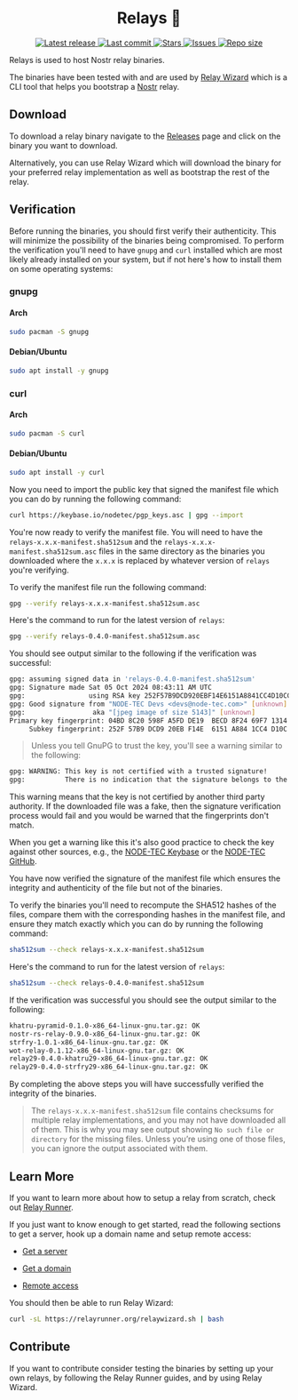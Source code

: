 <div align="center"><p>
    <h1>Relays 📡</h1>
    <a href="https://github.com/nodetec/relays/releases/latest">
      <img alt="Latest release" src="https://img.shields.io/github/v/release/nodetec/relays?style=for-the-badge&logo=starship&color=C9CBFF&logoColor=D9E0EE&labelColor=302D41" />
    </a>
    <a href="https://github.com/nodetec/relays/pulse">
      <img alt="Last commit" src="https://img.shields.io/github/last-commit/nodetec/relays?style=for-the-badge&logo=starship&color=8bd5ca&logoColor=D9E0EE&labelColor=302D41"/>
    </a>
    <a href="https://github.com/nodetec/relays/stargazers">
      <img alt="Stars" src="https://img.shields.io/github/stars/nodetec/relays?style=for-the-badge&logo=starship&color=c69ff5&logoColor=D9E0EE&labelColor=302D41" />
    </a>
    <a href="https://github.com/nodetec/relays/issues">
      <img alt="Issues" src="https://img.shields.io/github/issues/nodetec/relays?style=for-the-badge&logo=bilibili&color=F5E0DC&logoColor=D9E0EE&labelColor=302D41" />
    </a>
    <a href="https://github.com/nodetec/relays">
      <img alt="Repo size" src="https://img.shields.io/github/repo-size/nodetec/relays?color=%23DDB6F2&label=SIZE&logo=codesandbox&style=for-the-badge&logoColor=D9E0EE&labelColor=302D41" />
    </a>
</div>

Relays is used to host Nostr relay binaries.

The binaries have been tested with and are used by [Relay Wizard](https://github.com/nodetec/relaywizard "Relay Wizard") which is a CLI tool that helps you bootstrap a [Nostr](https://nostr.com/ "Nostr") relay.

## Download

To download a relay binary navigate to the [Releases](https://github.com/nodetec/relays/releases "Releases") page and click on the binary you want to download.

Alternatively, you can use Relay Wizard which will download the binary for your preferred relay implementation as well as bootstrap the rest of the relay.

## Verification

Before running the binaries, you should first verify their authenticity. This will minimize the possibility of the binaries being compromised. To perform the verification you'll need to have `gnupg` and `curl` installed which are most likely already installed on your system, but if not here's how to install them on some operating systems:

### gnupg

#### Arch

```bash
sudo pacman -S gnupg
```

#### Debian/Ubuntu

```bash
sudo apt install -y gnupg
```

### curl

#### Arch

```bash
sudo pacman -S curl
```

#### Debian/Ubuntu

```bash
sudo apt install -y curl
```

Now you need to import the public key that signed the manifest file which you can do by running the following command:

```bash
curl https://keybase.io/nodetec/pgp_keys.asc | gpg --import
```

You're now ready to verify the manifest file. You will need to have the `relays-x.x.x-manifest.sha512sum` and the `relays-x.x.x-manifest.sha512sum.asc` files in the same directory as the binaries you downloaded where the `x.x.x` is replaced by whatever version of `relays` you're verifying.

To verify the manifest file run the following command:

```bash
gpg --verify relays-x.x.x-manifest.sha512sum.asc
```

Here's the command to run for the latest version of `relays`:

```bash
gpg --verify relays-0.4.0-manifest.sha512sum.asc
```

You should see output similar to the following if the verification was successful:

```bash
gpg: assuming signed data in 'relays-0.4.0-manifest.sha512sum'
gpg: Signature made Sat 05 Oct 2024 08:43:11 AM UTC
gpg:                using RSA key 252F57B9DCD920EBF14E6151A8841CC4D10CC288
gpg: Good signature from "NODE-TEC Devs <devs@node-tec.com>" [unknown]
gpg:                 aka "[jpeg image of size 5143]" [unknown]
Primary key fingerprint: 04BD 8C20 598F A5FD DE19  BECD 8F24 69F7 1314 FAD7
     Subkey fingerprint: 252F 57B9 DCD9 20EB F14E  6151 A884 1CC4 D10C C288
```

> Unless you tell GnuPG to trust the key, you'll see a warning similar to the following:

```bash
gpg: WARNING: This key is not certified with a trusted signature!
gpg:          There is no indication that the signature belongs to the owner.
```

This warning means that the key is not certified by another third party authority. If the downloaded file was a fake, then the signature verification process would fail and you would be warned that the fingerprints don't match.

When you get a warning like this it's also good practice to check the key against other sources, e.g., the [NODE-TEC Keybase](https://keybase.io/nodetec "NODE-TEC Keybase") or the [NODE-TEC GitHub](https://github.com/nodetec "NODE-TEC GitHub").

You have now verified the signature of the manifest file which ensures the integrity and authenticity of the file but not of the binaries.

To verify the binaries you'll need to recompute the SHA512 hashes of the files, compare them with the corresponding hashes in the manifest file, and ensure they match exactly which you can do by running the following command:

```bash
sha512sum --check relays-x.x.x-manifest.sha512sum
```

Here's the command to run for the latest version of `relays`:

```bash
sha512sum --check relays-0.4.0-manifest.sha512sum
```

If the verification was successful you should see the output similar to the following:

```bash
khatru-pyramid-0.1.0-x86_64-linux-gnu.tar.gz: OK
nostr-rs-relay-0.9.0-x86_64-linux-gnu.tar.gz: OK
strfry-1.0.1-x86_64-linux-gnu.tar.gz: OK
wot-relay-0.1.12-x86_64-linux-gnu.tar.gz: OK
relay29-0.4.0-khatru29-x86_64-linux-gnu.tar.gz: OK
relay29-0.4.0-strfry29-x86_64-linux-gnu.tar.gz: OK
```

By completing the above steps you will have successfully verified the integrity of the binaries.

> The `relays-x.x.x-manifest.sha512sum` file contains checksums for multiple relay implementations, and you may not have downloaded all of them. This is why you may see output showing `No such file or directory` for the missing files. Unless you’re using one of those files, you can ignore the output associated with them.

## Learn More

If you want to learn more about how to setup a relay from scratch, check out [Relay Runner](https://relayrunner.org "Relay Runner").

If you just want to know enough to get started, read the following sections to get a server, hook up a domain name and setup remote access:

- [Get a server](https://relayrunner.org/server/get-a-server "Get a server")

- [Get a domain](https://relayrunner.org/server/domain-name "Get a domain")

- [Remote access](https://relayrunner.org/server/remote-access "Remote access")

You should then be able to run Relay Wizard:

```bash
curl -sL https://relayrunner.org/relaywizard.sh | bash
```

## Contribute

If you want to contribute consider testing the binaries by setting up your own relays, by following the Relay Runner guides, and by using Relay Wizard.
